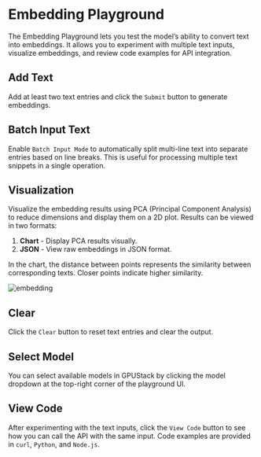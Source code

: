 # Embedding Playground

The Embedding Playground lets you test the model’s ability to convert text into embeddings. It allows you to experiment with multiple text inputs, visualize embeddings, and review code examples for API integration.

## Add Text

Add at least two text entries and click the `Submit` button to generate embeddings.

## Batch Input Text

Enable `Batch Input Mode` to automatically split multi-line text into separate entries based on line breaks. This is useful for processing multiple text snippets in a single operation.

## Visualization

Visualize the embedding results using PCA (Principal Component Analysis) to reduce dimensions and display them on a 2D plot. Results can be viewed in two formats:

1. **Chart** - Display PCA results visually.
2. **JSON** - View raw embeddings in JSON format.

In the chart, the distance between points represents the similarity between corresponding texts. Closer points indicate higher similarity.

![embedding](../../assets/playground/embedding.png)

## Clear

Click the `Clear` button to reset text entries and clear the output.

## Select Model

You can select available models in GPUStack by clicking the model dropdown at the top-right corner of the playground UI.

## View Code

After experimenting with the text inputs, click the `View Code` button to see how you can call the API with the same input. Code examples are provided in `curl`, `Python`, and `Node.js`.
